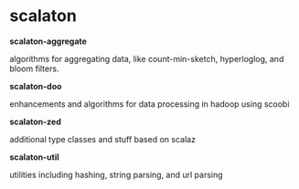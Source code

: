 scalaton
==========

**scalaton-aggregate**

algorithms for aggregating data, like count-min-sketch, hyperloglog, and bloom filters.

**scalaton-doo**

enhancements and algorithms for data processing in hadoop using scoobi

**scalaton-zed**

additional type classes and stuff based on scalaz

**scalaton-util**

utilities including hashing, string parsing, and url parsing


